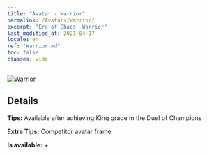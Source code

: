 ```yaml
---
title: "Avatar - Warrior"
permalink: /Avatars/Warrior/
excerpt: "Era of Chaos  Warrior"
last_modified_at: 2021-04-17
locale: en
ref: "Warrior.md"
toc: false
classes: wide
---
```

 ![Warrior](/images/a/avatarFrame_1.png)

## Details

 **Tips:** Available after achieving King grade in the Duel of Champions 

 **Extra Tips:** Competitor avatar frame 

 **Is available:**  + 

